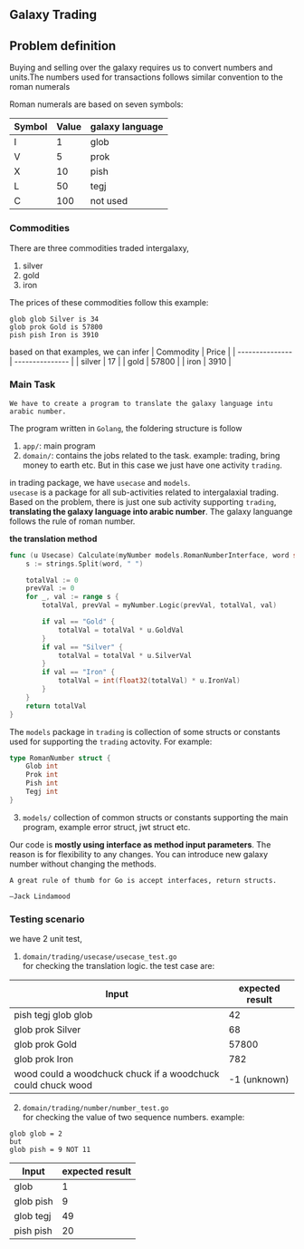 ##  Galaxy Trading 


## Problem definition
Buying and selling over the galaxy requires us to convert numbers and units.The numbers used for transactions follows similar convention to the roman numerals

Roman numerals are based on seven symbols:

| Symbol | Value | galaxy language  |
| --------------- | --------------- |--------------- |
| I | 1 | glob |
| V | 5 | prok |
| X | 10 | pish |
| L | 50 | tegj |
| C |100 | not used|



### Commodities
There are three commodities traded intergalaxy,
1. silver 
2. gold
3. iron

The prices of these commodities follow this example:<br>
```
glob glob Silver is 34
glob prok Gold is 57800
pish pish Iron is 3910
```
based on that examples, we can infer
| Commodity | Price | 
| --------------- | --------------- |
| silver | 17 | 
| gold | 57800 | 
| iron | 3910 |


### Main Task
```
We have to create a program to translate the galaxy language intu arabic number.
```
The program written in `Golang`, the foldering structure is follow
1. `app/`: main program
2. `domain/`: contains the jobs related to the task. example: trading, bring money to earth etc. But in this case we just have one activity `trading`. <br>

in trading package, we have `usecase` and `models`. <br>
`usecase` is a package for all sub-activities related to intergalaxial trading. Based on the problem, there is just one sub activity supporting `trading`, **translating the galaxy language into arabic number**. The galaxy languange follows the rule of roman number.<br>

**the translation method**
```go 
func (u Usecase) Calculate(myNumber models.RomanNumberInterface, word string) int {
	s := strings.Split(word, " ")

	totalVal := 0
	prevVal := 0
	for _, val := range s {
		totalVal, prevVal = myNumber.Logic(prevVal, totalVal, val)

		if val == "Gold" {
			totalVal = totalVal * u.GoldVal
		}
		if val == "Silver" {
			totalVal = totalVal * u.SilverVal
		}
		if val == "Iron" {
			totalVal = int(float32(totalVal) * u.IronVal)
		}
	}
	return totalVal
}

```

The `models` package in `trading` is collection of some structs or constants used for supporting the `trading` actovity.  For example:
```go
type RomanNumber struct {
	Glob int
	Prok int
	Pish int
	Tegj int
}
```


3. `models/` collection of common structs or constants supporting the main program, example error struct, jwt struct etc.

Our code is **mostly using interface as method input parameters**. The reason is for flexibility to any changes. You can introduce new galaxy number without changing the methods. 

```
A great rule of thumb for Go is accept interfaces, return structs.

–Jack Lindamood
```

### Testing scenario 
we have 2 unit test,
1. `domain/trading/usecase/usecase_test.go` <br> 
for checking the translation logic. the test case are: <br>

| Input | expected result | 
| --------------- | --------------- |
| pish tegj glob glob | 42 | 
| glob prok Silver | 68 | 
| glob prok Gold | 57800 |
| glob prok Iron | 782  |
| wood could a woodchuck chuck if a woodchuck could chuck wood | -1 (unknown) | 


2. `domain/trading/number/number_test.go` <br> 
for checking the value of two sequence numbers.
example: 
```
glob glob = 2
but 
glob pish = 9 NOT 11
```

| Input | expected result | 
| --------------- | --------------- |
| glob | 1 | 
| glob pish | 9 | 
| glob tegj | 49 |
| pish pish | 20  |
